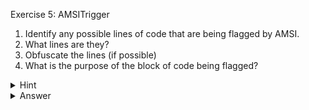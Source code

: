 Exercise 5: AMSITrigger
1. Identify any possible lines of code that are being flagged by AMSI.
2. What lines are they?
3. Obfuscate the lines (if possible)
4. What is the purpose of the block of code being flagged?

<details>
<summary>Hint</summary>
Take a look at: ‘amsiInitF’ +‘ailed’, ‘NonPublic.Static’

![image](https://user-images.githubusercontent.com/20302208/184452745-fe942a01-e7d8-4175-b383-d560df0ac68f.png)
![image](https://user-images.githubusercontent.com/20302208/184452752-bdccad6f-48ec-4897-bb1f-5aee99feafd4.png)
</details>

<details>
<summary>Answer</summary>
We can obfuscate line 1, but line 2 cannot be easily obfuscated by hand
Easiest option is getting a newly obfuscated AMSI Bypass

![image](https://user-images.githubusercontent.com/20302208/184452812-8965b9b4-71ea-476b-b5b6-e087e6c4f90c.png)
</details>

